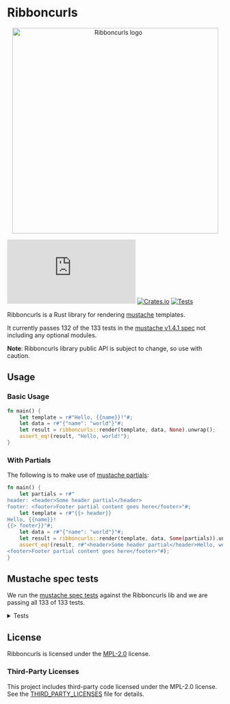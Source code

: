 # Ribboncurls

<p align="center">
  <img
    src="https://github.com/tinted-theming/ribboncurls/blob/main/logo.png?raw=true"
    alt="Ribboncurls logo" height="481 width="800" />
</p>

[![Matrix Chat](https://img.shields.io/matrix/tinted-theming:matrix.org)](https://matrix.to/#/#tinted-theming:matrix.org)
[![Crates.io](https://img.shields.io/crates/v/ribboncurls.svg)](https://crates.io/crates/ribboncurls)
[![Tests](https://github.com/tinted-theming/ribboncurls/actions/workflows/ci.yml/badge.svg)](https://github.com/tinted-theming/ribboncurls/actions/workflows/ci.yml)

Ribboncurls is a Rust library for rendering [mustache] templates.

It currently passes 132 of the 133 tests in the [mustache v1.4.1 spec]
not including any optional modules.

**Note**: Ribboncurls library public API is subject to change, so use
with caution.

## Usage

### Basic Usage

```rust
fn main() {
    let template = r#"Hello, {{name}}!"#;
    let data = r#"{"name": "world"}"#;
    let result = ribboncurls::render(template, data, None).unwrap();
    assert_eq!(result, "Hello, world!");
}
```

### With Partials

The following is to make use of [mustache partials]:

```rust
fn main() {
    let partials = r#"
header: <header>Some header partial</header>
footer: <footer>Footer partial content goes here</footer>"#;
    let template = r#"{{> header}}
Hello, {{name}}!
{{> footer}}"#;
    let data = r#"{"name": "world"}"#;
    let result = ribboncurls::render(template, data, Some(partials)).unwrap();
    assert_eq!(result, r#"<header>Some header partial</header>Hello, world!
<footer>Footer partial content goes here</footer>"#);
}
```

## Mustache spec tests

We run the [mustache spec tests] against the Ribboncurls lib and we are
passing all 133 of 133 tests.

<details><summary>Tests</summary>
✅ comments::inline
✅ comments::standalone
✅ comments::multiline_standalone
✅ comments::variable_name_collision
✅ comments::multiline
✅ comments::indented_inline
✅ comments::indented_standalone
✅ comments::indented_multiline_standalone
✅ comments::surrounding_whitespace
✅ comments::standalone_line_endings
✅ comments::standalone_without_previous_line
✅ comments::standalone_without_newline
✅ delimiters::pair_behavior
✅ delimiters::pair_with_padding
✅ delimiters::indented_standalone_tag
✅ delimiters::outlying_whitespace_inline
✅ delimiters::special_characters
✅ delimiters::standalone_tag
✅ interpolation::ampersand_context_miss_interpolation
✅ delimiters::surrounding_whitespace
✅ delimiters::standalone_without_newline
✅ delimiters::standalone_without_previous_line
✅ interpolation::ampersand
✅ delimiters::inverted_sections
✅ delimiters::standalone_line_endings
✅ delimiters::post_partial_behavior
✅ interpolation::ampersand_integer_interpolation
✅ delimiters::sections
✅ interpolation::ampersand_standalone
✅ interpolation::ampersand_decimal_interpolation
✅ interpolation::ampersand_with_padding
✅ interpolation::ampersand_null_interpolation
✅ interpolation::basic_context_miss_interpolation
✅ interpolation::ampersand_surrounding_whitespace
✅ interpolation::basic_null_interpolation
✅ interpolation::dotted_names_broken_chain_resolution
✅ interpolation::basic_decimal_interpolation
✅ interpolation::basic_integer_interpolation
✅ interpolation::dotted_names_arbitrary_depth
✅ interpolation::dotted_names_broken_chains
✅ interpolation::dotted_names_ampersand_interpolation
✅ interpolation::basic_interpolation
✅ delimiters::partial_inheritence
✅ interpolation::dotted_names_basic_interpolation
✅ interpolation::dotted_names_context_precedence
✅ interpolation::implicit_iterators_basic_integer_interpolation
✅ interpolation::html_escaping
✅ interpolation::dotted_names_initial_resolution
✅ interpolation::implicit_iterators_triple_mustache
✅ interpolation::interpolation_surrounding_whitespace
✅ interpolation::implicit_iterators_ampersand
✅ interpolation::dotted_names_triple_mustache_interpolation
✅ interpolation::interpolation_standalone
✅ interpolation::implicit_iterators_basic_interpolation
✅ interpolation::interpolation_with_padding
✅ interpolation::implicit_iterators_html_escaping
✅ interpolation::triple_mustache
✅ interpolation::no_interpolation
✅ interpolation::triple_mustache_surrounding_whitespace
✅ interpolation::triple_mustache_context_miss_interpolation
✅ interpolation::triple_mustache_standalone
✅ interpolation::triple_mustache_integer_interpolation
✅ interpolation::triple_mustache_null_interpolation
✅ interpolation::triple_mustache_with_padding
✅ interpolation::triple_mustache_decimal_interpolation
✅ inverted::context_misses
✅ inverted::context
✅ inverted::dotted_names_truthy
✅ inverted::falsey
✅ inverted::dotted_names_broken_chains
✅ inverted::empty_list
✅ inverted::dotted_names_falsey
✅ inverted::list
✅ inverted::doubled
✅ inverted::indented_inline_sections
✅ inverted::internal_whitespace
✅ inverted::nested_falsey
✅ inverted::padding
✅ inverted::null_is_falsey
✅ inverted::standalone_line_endings
✅ inverted::standalone_indented_lines
✅ inverted::nested_truthy
✅ inverted::standalone_lines
✅ inverted::truthy
✅ inverted::standalone_without_previous_line
✅ partials::failed_lookup
✅ inverted::standalone_without_newline
✅ inverted::surrounding_whitespace
✅ partials::standalone_without_previous_line
✅ partials::basic_behavior
✅ partials::context
✅ partials::padding_whitespace
✅ partials::inline_indentation
✅ sections::dotted_names_broken_chains
✅ sections::dotted_names_falsey
✅ partials::standalone_line_endings
✅ partials::standalone_indentation
✅ partials::nested
✅ partials::surrounding_whitespace
✅ sections::dotted_names_truthy
✅ partials::standalone_without_newline
✅ partials::recursion
✅ sections::context
✅ sections::empty_list
✅ sections::falsey
✅ sections::context_misses
✅ sections::doubled
✅ sections::implicit_iterator_html_escaping
✅ sections::implicit_iterator_decimal
✅ sections::implicit_iterator_root_level
✅ sections::implicit_iterator_ampersand
✅ sections::implicit_iterator_string
✅ sections::implicit_iterator_integer
✅ sections::implicit_iterator_array
✅ sections::indented_standalone_lines
✅ sections::implicit_iterator_triple_mustache
✅ sections::list
✅ sections::indented_inline_sections
✅ sections::internal_whitespace
✅ sections::padding
✅ sections::deeply_nested_contexts
✅ sections::standalone_lines
✅ sections::nested_falsey
✅ sections::parent_contexts
✅ sections::standalone_line_endings
✅ sections::null_is_falsey
✅ sections::list_contexts
✅ sections::standalone_without_newline
✅ sections::surrounding_whitespace
✅ sections::nested_truthy
✅ sections::variable_test
✅ sections::truthy
✅ sections::standalone_without_previous_line
</details>

## License

Ribboncurls is licensed under the [MPL-2.0] license.

### Third-Party Licenses

This project includes third-party code licensed under the MPL-2.0
license. See the [THIRD_PARTY_LICENSES] file for details.

[mustache]: https://mustache.github.io
[mustache v1.4.1 spec]: https://github.com/mustache/spec/tree/v1.4.1
[mustache partials]: https://mustache.github.io/mustache.5.html#Partials
[mustache spec tests]: https://github.com/mustache/spec
[MPL-2.0]: ../LICENSE
[THIRD_PARTY_LICENSES]: ../THIRD_PARTY_LICENSES.md

